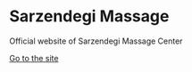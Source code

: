 # Sarzendegi Massage
 
 Official website of Sarzendegi Massage Center

[Go to the site](https://manyahub.github.io/sarzendegi)
